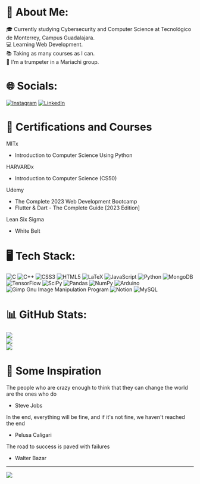 # 👾 About Me:
🎓 Currently studying Cybersecurity and Computer Science at Tecnológico de Monterrey, Campus Guadalajara.<br>💻 Learning Web Development.<br>📚 Taking as many courses as I can.<br>🎺 I'm a trumpeter in a Mariachi group.


# 🌐 Socials:
[![Instagram](https://img.shields.io/badge/Instagram-%23E4405F.svg?logo=Instagram&logoColor=white)](https://instagram.com/diego15.espejo) [![LinkedIn](https://img.shields.io/badge/LinkedIn-%230077B5.svg?logo=linkedin&logoColor=white)](https://linkedin.com/in/diego-espejo-spiegel) 

<!--
<a href="mailto:despejo1507@gmail.com" style="padding: 0;">
  <img src="https://es.logodownload.org/wp-content/uploads/2019/06/gmail-logo-81.png" alt="Gmail" width="70">
</a>
-->


# 📖 Certifications and Courses
MITx
- Introduction to Computer Science Using Python 

HARVARDx 
- Introduction to Computer Science (CS50)

Udemy 
- The Complete 2023 Web Development Bootcamp
- Flutter & Dart - The Complete Guide [2023 Edition]

Lean Six Sigma
- White Belt


# 🖥 Tech Stack:
![C](https://img.shields.io/badge/c-%2300599C.svg?style=for-the-badge&logo=c&logoColor=white) ![C++](https://img.shields.io/badge/c++-%2300599C.svg?style=for-the-badge&logo=c%2B%2B&logoColor=white) ![CSS3](https://img.shields.io/badge/css3-%231572B6.svg?style=for-the-badge&logo=css3&logoColor=white) ![HTML5](https://img.shields.io/badge/html5-%23E34F26.svg?style=for-the-badge&logo=html5&logoColor=white) ![LaTeX](https://img.shields.io/badge/latex-%23008080.svg?style=for-the-badge&logo=latex&logoColor=white) ![JavaScript](https://img.shields.io/badge/javascript-%23323330.svg?style=for-the-badge&logo=javascript&logoColor=%23F7DF1E) ![Python](https://img.shields.io/badge/python-3670A0?style=for-the-badge&logo=python&logoColor=ffdd54) ![MongoDB](https://img.shields.io/badge/MongoDB-%234ea94b.svg?style=for-the-badge&logo=mongodb&logoColor=white) ![TensorFlow](https://img.shields.io/badge/TensorFlow-%23FF6F00.svg?style=for-the-badge&logo=TensorFlow&logoColor=white) ![SciPy](https://img.shields.io/badge/SciPy-%230C55A5.svg?style=for-the-badge&logo=scipy&logoColor=%white) ![Pandas](https://img.shields.io/badge/pandas-%23150458.svg?style=for-the-badge&logo=pandas&logoColor=white) ![NumPy](https://img.shields.io/badge/numpy-%23013243.svg?style=for-the-badge&logo=numpy&logoColor=white) ![Arduino](https://img.shields.io/badge/-Arduino-00979D?style=for-the-badge&logo=Arduino&logoColor=white) ![Gimp Gnu Image Manipulation Program](https://img.shields.io/badge/Gimp-657D8B?style=for-the-badge&logo=gimp&logoColor=FFFFFF) ![Notion](https://img.shields.io/badge/Notion-%23000000.svg?style=for-the-badge&logo=notion&logoColor=white) ![MySQL](https://img.shields.io/badge/mysql-%2300f.svg?style=for-the-badge&logo=mysql&logoColor=white)


# 📊 GitHub Stats:
![](https://github-readme-stats.vercel.app/api?username=Spiegelin&theme=dark&hide_border=false&include_all_commits=true&count_private=true)<br/>
![](https://github-readme-streak-stats.herokuapp.com/?user=Spiegelin&theme=dark&hide_border=false)<br/>
![](https://github-readme-stats.vercel.app/api/top-langs/?username=Spiegelin&theme=dark&hide_border=false&include_all_commits=true&count_private=true&layout=compact)


# 🙌 Some Inspiration
The people who are crazy enough to think that they can change the world are the ones who do
- Steve Jobs

In the end, everything will be fine, and if it's not fine, we haven't reached the end
- Pelusa Caligari

The road to success is paved with failures 
- Walter Bazar

---
[![](https://visitcount.itsvg.in/api?id=Spiegelin&icon=0&color=0)](https://visitcount.itsvg.in)

<!-- Proudly created with GPRM ( https://gprm.itsvg.in ) -->
